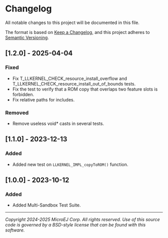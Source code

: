 # Changelog

All notable changes to this project will be documented in this file.

The format is based on [Keep a Changelog](https://keepachangelog.com/en/1.0.0/),
and this project adheres to [Semantic Versioning](https://semver.org/spec/v2.0.0.html).

## [1.2.0] - 2025-04-04

### Fixed

- Fix T_LLKERNEL_CHECK_resource_install_overflow and T_LLKERNEL_CHECK_resource_install_out_of_bounds tests.
- Fix the test to verify that a ROM copy that overlaps two feature slots is forbidden.
- Fix relative paths for includes.

### Removed

- Remove useless void* casts in several tests.

## [1.1.0] - 2023-12-13

### Added

- Added new test on ``LLKERNEL_IMPL_copyToROM()`` function.

## [1.0.0] - 2023-10-12

### Added

- Added Multi-Sandbox Test Suite.

---
_Copyright 2024-2025 MicroEJ Corp. All rights reserved._
_Use of this source code is governed by a BSD-style license that can be found with this software._  
